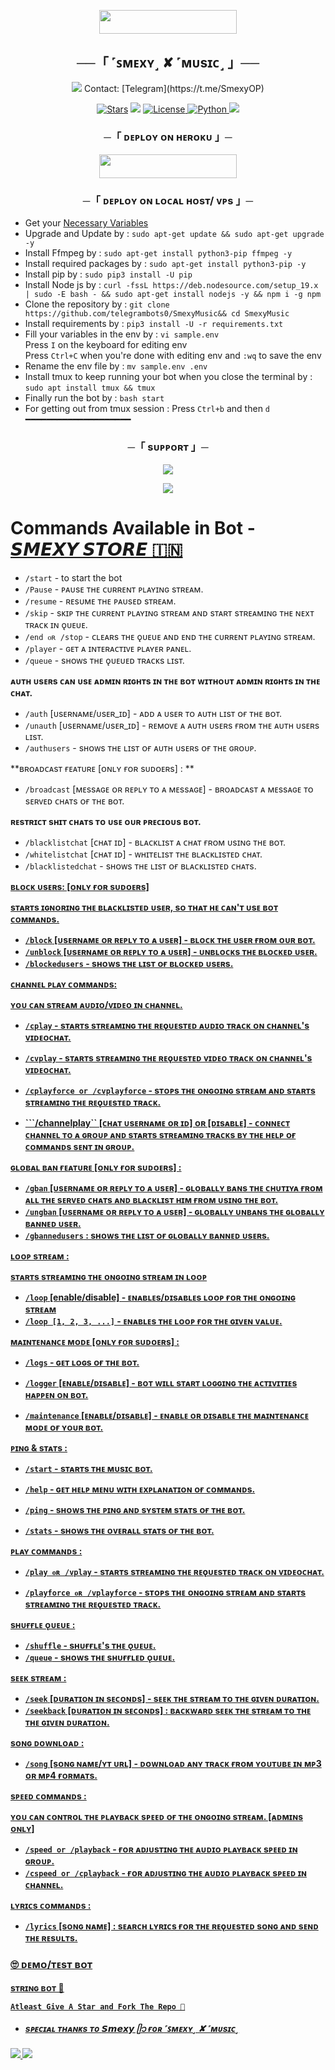   <p align="center"><a href="https://t.me/SmexyStore"> <img src="https://img.shields.io/badge/Credit%20To%20Owner-darkred?style=for-the-badge" width="220" height="38.45"/></a></p>


<h2 align="center">
    ──「 ˹ꜱᴍᴇxʏ˼ ✘ ˹ᴍᴜsɪᴄ˼ 」──
</h2>

<p align="center">
  <img src="https://graph.org/file/c9669066860d912fd5035.jpg">
  Contact: [Telegram](https://t.me/SmexyOP)
</p>

<p align="center">
<a href="https://github.com/telegrambots0/SmexyMusic/stargazers"> <img src="https://img.shields.io/github/stars/telegrambots0/SmexyMusic?color=black&logo=github&logoColor=black&style=for-the-badge" alt="Stars" /></a>
<a href="https://github.com/telegrambots0/SmexyMusic/network/members"> <img src="https://img.shields.io/github/forks/telegrambots0/SmexyMusic?color=black&logo=github&logoColor=black&style=for-the-badge" /></a>
<a href="https://github.com/telegrambots0/SmexyMusic/blob/main/LICENSE"> <img src="https://img.shields.io/badge/License-MIT-blueviolet?style=for-the-badge" alt="License" /> </a>
<a href="https://www.python.org/"> <img src="https://img.shields.io/badge/Written%20in-Python-orange?style=for-the-badge&logo=python" alt="Python" /> </a>
<a href="https://github.com/telegrambots0/SmexyMusic/commits/telegrambots0"> <img src="https://img.shields.io/github/last-commit/telegrambots0/SmexyMusic?color=blue&logo=github&logoColor=green&style=for-the-badge" /></a>
</p>


<h3 align="center">
    ─「 ᴅᴇᴩʟᴏʏ ᴏɴ ʜᴇʀᴏᴋᴜ 」─
</h3>

<p align="center"><a href="https://dashboard.heroku.com/new?template=https://github.com/telegrambots0/SmexyMusic"> <img src="https://img.shields.io/badge/Deploy%20On%20Heroku-blue?style=for-the-badge&logo=heroku" width="220" height="38.45"/></a></p>

<h3 align="center">
    ─「 ᴅᴇᴩʟᴏʏ ᴏɴ ʟᴏᴄᴀʟ ʜᴏsᴛ/ ᴠᴘs 」─
</h3>

- Get your [Necessary Variables](https://github.com/telegrambots0/SmexyMusic/blob/main/sample.env)
- Upgrade and Update by :
`sudo apt-get update && sudo apt-get upgrade -y`
- Install Ffmpeg by :
`sudo apt-get install python3-pip ffmpeg -y`
- Install required packages by :
`sudo apt-get install python3-pip -y`
- Install pip by :
`sudo pip3 install -U pip`
- Install Node js by :
`curl -fssL https://deb.nodesource.com/setup_19.x | sudo -E bash - && sudo apt-get install nodejs -y && npm i -g npm`
- Clone the repository by :
`git clone https://github.com/telegrambots0/SmexyMusic&& cd SmexyMusic`
- Install requirements by :
`pip3 install -U -r requirements.txt`
- Fill your variables in the env by :
`vi sample.env`<br>
Press `I` on the keyboard for editing env<br>
Press `Ctrl+C` when you're done with editing env and `:wq` to save the env<br>
- Rename the env file by :
`mv sample.env .env`
- Install tmux to keep running your bot when you close the terminal by :
`sudo apt install tmux && tmux`
- Finally run the bot by :
`bash start`
- For getting out from tmux session : Press `Ctrl+b` and then `d`<br>
━━━━━━━━━━━━━━━━━━━━

<h3 align="center">
    ─「 sᴜᴩᴩᴏʀᴛ 」─
</h3>

<p align="center">
<a href="https://telegram.me/SmexyStoreChat"><img src="https://img.shields.io/badge/-Support%20Group-blue.svg?style=for-the-badge&logo=Telegram"></a>
</p>

<p align="center">
<a href="https://telegram.me/SmexyStore"><img src="https://img.shields.io/badge/-Support%20Channel-blue.svg?style=for-the-badge&logo=Telegram"></a>
</p>

# Commands Available in Bot - [𝙎𝙈𝙀𝙓𝙔 𝙎𝙏𝙊𝙍𝙀 🇮🇳](https://t.me/SmexyStore)

- ```/start``` - to start the bot
- ```/Pause``` - ᴩᴀᴜsᴇ ᴛʜᴇ ᴄᴜʀʀᴇɴᴛ ᴩʟᴀʏɪɴɢ sᴛʀᴇᴀᴍ.
- ```/resume``` - ʀᴇsᴜᴍᴇ ᴛʜᴇ ᴩᴀᴜsᴇᴅ sᴛʀᴇᴀᴍ.
- ```/skip``` - sᴋɪᴩ ᴛʜᴇ ᴄᴜʀʀᴇɴᴛ ᴩʟᴀʏɪɴɢ sᴛʀᴇᴀᴍ ᴀɴᴅ sᴛᴀʀᴛ sᴛʀᴇᴀᴍɪɴɢ ᴛʜᴇ ɴᴇxᴛ ᴛʀᴀᴄᴋ ɪɴ ǫᴜᴇᴜᴇ.
- ```/end ᴏʀ /stop``` - ᴄʟᴇᴀʀs ᴛʜᴇ ǫᴜᴇᴜᴇ ᴀɴᴅ ᴇɴᴅ ᴛʜᴇ ᴄᴜʀʀᴇɴᴛ ᴩʟᴀʏɪɴɢ sᴛʀᴇᴀᴍ.
- ```/player``` - ɢᴇᴛ ᴀ ɪɴᴛᴇʀᴀᴄᴛɪᴠᴇ ᴩʟᴀʏᴇʀ ᴩᴀɴᴇʟ.
- ```/queue``` - sʜᴏᴡs ᴛʜᴇ ǫᴜᴇᴜᴇᴅ ᴛʀᴀᴄᴋs ʟɪsᴛ.

**ᴀᴜᴛʜ ᴜsᴇʀs ᴄᴀɴ ᴜsᴇ ᴀᴅᴍɪɴ ʀɪɢʜᴛs ɪɴ ᴛʜᴇ ʙᴏᴛ ᴡɪᴛʜᴏᴜᴛ ᴀᴅᴍɪɴ ʀɪɢʜᴛs ɪɴ ᴛʜᴇ ᴄʜᴀᴛ.**

- ```/auth``` [ᴜsᴇʀɴᴀᴍᴇ/ᴜsᴇʀ_ɪᴅ] - ᴀᴅᴅ ᴀ ᴜsᴇʀ ᴛᴏ ᴀᴜᴛʜ ʟɪsᴛ ᴏғ ᴛʜᴇ ʙᴏᴛ.
- ```/unauth``` [ᴜsᴇʀɴᴀᴍᴇ/ᴜsᴇʀ_ɪᴅ] - ʀᴇᴍᴏᴠᴇ ᴀ ᴀᴜᴛʜ ᴜsᴇʀs ғʀᴏᴍ ᴛʜᴇ ᴀᴜᴛʜ ᴜsᴇʀs ʟɪsᴛ.
- ```/authusers``` - sʜᴏᴡs ᴛʜᴇ ʟɪsᴛ ᴏғ ᴀᴜᴛʜ ᴜsᴇʀs ᴏғ ᴛʜᴇ ɢʀᴏᴜᴩ.

**ʙʀᴏᴀᴅᴄᴀsᴛ ғᴇᴀᴛᴜʀᴇ [ᴏɴʟʏ ғᴏʀ sᴜᴅᴏᴇʀs] :
**
- ```/broadcast``` [ᴍᴇssᴀɢᴇ ᴏʀ ʀᴇᴩʟʏ ᴛᴏ ᴀ ᴍᴇssᴀɢᴇ] - ʙʀᴏᴀᴅᴄᴀsᴛ ᴀ ᴍᴇssᴀɢᴇ ᴛᴏ sᴇʀᴠᴇᴅ ᴄʜᴀᴛs ᴏғ ᴛʜᴇ ʙᴏᴛ.

**ʀᴇsᴛʀɪᴄᴛ sʜɪᴛ ᴄʜᴀᴛs ᴛᴏ ᴜsᴇ ᴏᴜʀ ᴘʀᴇᴄɪᴏᴜs ʙᴏᴛ.**

- ```/blacklistchat``` [ᴄʜᴀᴛ ɪᴅ] - ʙʟᴀᴄᴋʟɪsᴛ ᴀ ᴄʜᴀᴛ ғʀᴏᴍ ᴜsɪɴɢ ᴛʜᴇ ʙᴏᴛ.
- ```/whitelistchat``` [ᴄʜᴀᴛ ɪᴅ] - ᴡʜɪᴛᴇʟɪsᴛ ᴛʜᴇ ʙʟᴀᴄᴋʟɪsᴛᴇᴅ ᴄʜᴀᴛ.
- ```/blacklistedchat``` - sʜᴏᴡs ᴛʜᴇ ʟɪsᴛ ᴏғ ʙʟᴀᴄᴋʟɪsᴛᴇᴅ ᴄʜᴀᴛs.

<u><b>ʙʟᴏᴄᴋ ᴜsᴇʀs: [ᴏɴʟʏ ғᴏʀ sᴜᴅᴏᴇʀs]

**sᴛᴀʀᴛs ɪɢɴᴏʀɪɴɢ ᴛʜᴇ ʙʟᴀᴄᴋʟɪsᴛᴇᴅ ᴜsᴇʀ, sᴏ ᴛʜᴀᴛ ʜᴇ ᴄᴀɴ'ᴛ ᴜsᴇ ʙᴏᴛ ᴄᴏᴍᴍᴀɴᴅs.**

- ```/block``` [ᴜsᴇʀɴᴀᴍᴇ ᴏʀ ʀᴇᴩʟʏ ᴛᴏ ᴀ ᴜsᴇʀ] - ʙʟᴏᴄᴋ ᴛʜᴇ ᴜsᴇʀ ғʀᴏᴍ ᴏᴜʀ ʙᴏᴛ.
- ```/unblock``` [ᴜsᴇʀɴᴀᴍᴇ ᴏʀ ʀᴇᴩʟʏ ᴛᴏ ᴀ ᴜsᴇʀ] - ᴜɴʙʟᴏᴄᴋs ᴛʜᴇ ʙʟᴏᴄᴋᴇᴅ ᴜsᴇʀ.
- ```/blockedusers``` - sʜᴏᴡs ᴛʜᴇ ʟɪsᴛ ᴏғ ʙʟᴏᴄᴋᴇᴅ ᴜsᴇʀs.

**ᴄʜᴀɴɴᴇʟ ᴩʟᴀʏ ᴄᴏᴍᴍᴀɴᴅs:**

ʏᴏᴜ ᴄᴀɴ sᴛʀᴇᴀᴍ ᴀᴜᴅɪᴏ/ᴠɪᴅᴇᴏ ɪɴ ᴄʜᴀɴɴᴇʟ.

- ```/cplay``` - sᴛᴀʀᴛs sᴛʀᴇᴀᴍɪɴɢ ᴛʜᴇ ʀᴇǫᴜᴇsᴛᴇᴅ ᴀᴜᴅɪᴏ ᴛʀᴀᴄᴋ ᴏɴ ᴄʜᴀɴɴᴇʟ's ᴠɪᴅᴇᴏᴄʜᴀᴛ.
- ```/cvplay``` - sᴛᴀʀᴛs sᴛʀᴇᴀᴍɪɴɢ ᴛʜᴇ ʀᴇǫᴜᴇsᴛᴇᴅ ᴠɪᴅᴇᴏ ᴛʀᴀᴄᴋ ᴏɴ ᴄʜᴀɴɴᴇʟ's ᴠɪᴅᴇᴏᴄʜᴀᴛ.
- ```/cplayforce or /cvplayforce``` - sᴛᴏᴩs ᴛʜᴇ ᴏɴɢᴏɪɴɢ sᴛʀᴇᴀᴍ ᴀɴᴅ sᴛᴀʀᴛs sᴛʀᴇᴀᴍɪɴɢ ᴛʜᴇ ʀᴇǫᴜᴇsᴛᴇᴅ ᴛʀᴀᴄᴋ.

- ```/channelplay`` [ᴄʜᴀᴛ ᴜsᴇʀɴᴀᴍᴇ ᴏʀ ɪᴅ] ᴏʀ [ᴅɪsᴀʙʟᴇ] - ᴄᴏɴɴᴇᴄᴛ ᴄʜᴀɴɴᴇʟ ᴛᴏ ᴀ ɢʀᴏᴜᴩ ᴀɴᴅ sᴛᴀʀᴛs sᴛʀᴇᴀᴍɪɴɢ ᴛʀᴀᴄᴋs ʙʏ ᴛʜᴇ ʜᴇʟᴩ ᴏғ ᴄᴏᴍᴍᴀɴᴅs sᴇɴᴛ ɪɴ ɢʀᴏᴜᴩ.

**ɢʟᴏʙᴀʟ ʙᴀɴ ғᴇᴀᴛᴜʀᴇ [ᴏɴʟʏ ғᴏʀ sᴜᴅᴏᴇʀs] :**

- ```/gban``` [ᴜsᴇʀɴᴀᴍᴇ ᴏʀ ʀᴇᴩʟʏ ᴛᴏ ᴀ ᴜsᴇʀ] - ɢʟᴏʙᴀʟʟʏ ʙᴀɴs ᴛʜᴇ ᴄʜᴜᴛɪʏᴀ ғʀᴏᴍ ᴀʟʟ ᴛʜᴇ sᴇʀᴠᴇᴅ ᴄʜᴀᴛs ᴀɴᴅ ʙʟᴀᴄᴋʟɪsᴛ ʜɪᴍ ғʀᴏᴍ ᴜsɪɴɢ ᴛʜᴇ ʙᴏᴛ.
- ```/ungban``` [ᴜsᴇʀɴᴀᴍᴇ ᴏʀ ʀᴇᴩʟʏ ᴛᴏ ᴀ ᴜsᴇʀ] - ɢʟᴏʙᴀʟʟʏ ᴜɴʙᴀɴs ᴛʜᴇ ɢʟᴏʙᴀʟʟʏ ʙᴀɴɴᴇᴅ ᴜsᴇʀ.
- ```/gbannedusers``` : sʜᴏᴡs ᴛʜᴇ ʟɪsᴛ ᴏғ ɢʟᴏʙᴀʟʟʏ ʙᴀɴɴᴇᴅ ᴜsᴇʀs.

**ʟᴏᴏᴘ sᴛʀᴇᴀᴍ :**

sᴛᴀʀᴛs sᴛʀᴇᴀᴍɪɴɢ ᴛʜᴇ ᴏɴɢᴏɪɴɢ sᴛʀᴇᴀᴍ ɪɴ ʟᴏᴏᴘ

- ```/loop``` [enable/disable] - ᴇɴᴀʙʟᴇs/ᴅɪsᴀʙʟᴇs ʟᴏᴏᴘ ғᴏʀ ᴛʜᴇ ᴏɴɢᴏɪɴɢ sᴛʀᴇᴀᴍ
- ```/loop [1, 2, 3, ...]``` - ᴇɴᴀʙʟᴇs ᴛʜᴇ ʟᴏᴏᴘ ғᴏʀ ᴛʜᴇ ɢɪᴠᴇɴ ᴠᴀʟᴜᴇ.

**ᴍᴀɪɴᴛᴇɴᴀɴᴄᴇ ᴍᴏᴅᴇ [ᴏɴʟʏ ғᴏʀ sᴜᴅᴏᴇʀs] :**

- ```/logs``` - ɢᴇᴛ ʟᴏɢs ᴏғ ᴛʜᴇ ʙᴏᴛ.

- ```/logger``` [ᴇɴᴀʙʟᴇ/ᴅɪsᴀʙʟᴇ] - ʙᴏᴛ ᴡɪʟʟ sᴛᴀʀᴛ ʟᴏɢɢɪɴɢ ᴛʜᴇ ᴀᴄᴛɪᴠɪᴛɪᴇs ʜᴀᴩᴩᴇɴ ᴏɴ ʙᴏᴛ.

- ```/maintenance``` [ᴇɴᴀʙʟᴇ/ᴅɪsᴀʙʟᴇ] - ᴇɴᴀʙʟᴇ ᴏʀ ᴅɪsᴀʙʟᴇ ᴛʜᴇ ᴍᴀɪɴᴛᴇɴᴀɴᴄᴇ ᴍᴏᴅᴇ ᴏғ ʏᴏᴜʀ ʙᴏᴛ.

**ᴘɪɴɢ & sᴛᴀᴛs :**

- ```/start``` - sᴛᴀʀᴛs ᴛʜᴇ ᴍᴜsɪᴄ ʙᴏᴛ.
- ```/help``` - ɢᴇᴛ ʜᴇʟᴩ ᴍᴇɴᴜ ᴡɪᴛʜ ᴇxᴩʟᴀɴᴀᴛɪᴏɴ ᴏғ ᴄᴏᴍᴍᴀɴᴅs.

- ```/ping``` - sʜᴏᴡs ᴛʜᴇ ᴩɪɴɢ ᴀɴᴅ sʏsᴛᴇᴍ sᴛᴀᴛs ᴏғ ᴛʜᴇ ʙᴏᴛ.

- ```/stats``` - sʜᴏᴡs ᴛʜᴇ ᴏᴠᴇʀᴀʟʟ sᴛᴀᴛs ᴏғ ᴛʜᴇ ʙᴏᴛ.

**ᴩʟᴀʏ ᴄᴏᴍᴍᴀɴᴅs :**

- ```/play ᴏʀ /vplay``` - sᴛᴀʀᴛs sᴛʀᴇᴀᴍɪɴɢ ᴛʜᴇ ʀᴇǫᴜᴇsᴛᴇᴅ ᴛʀᴀᴄᴋ ᴏɴ ᴠɪᴅᴇᴏᴄʜᴀᴛ.

- ```/playforce ᴏʀ /vplayforce``` - sᴛᴏᴩs ᴛʜᴇ ᴏɴɢᴏɪɴɢ sᴛʀᴇᴀᴍ ᴀɴᴅ sᴛᴀʀᴛs sᴛʀᴇᴀᴍɪɴɢ ᴛʜᴇ ʀᴇǫᴜᴇsᴛᴇᴅ ᴛʀᴀᴄᴋ.


**sʜᴜғғʟᴇ ᴏ̨ᴜᴇᴜᴇ :**

- ```/shuffle``` - sʜᴜғғʟᴇ's ᴛʜᴇ ᴏ̨ᴜᴇᴜᴇ.
- ```/queue``` - sʜᴏᴡs ᴛʜᴇ sʜᴜғғʟᴇᴅ ᴏ̨ᴜᴇᴜᴇ.

**sᴇᴇᴋ sᴛʀᴇᴀᴍ :**

- ```/seek``` [ᴅᴜʀᴀᴛɪᴏɴ ɪɴ sᴇᴄᴏɴᴅs] - sᴇᴇᴋ ᴛʜᴇ sᴛʀᴇᴀᴍ ᴛᴏ ᴛʜᴇ ɢɪᴠᴇɴ ᴅᴜʀᴀᴛɪᴏɴ.
- ```/seekback``` [ᴅᴜʀᴀᴛɪᴏɴ ɪɴ sᴇᴄᴏɴᴅs] : ʙᴀᴄᴋᴡᴀʀᴅ sᴇᴇᴋ ᴛʜᴇ sᴛʀᴇᴀᴍ ᴛᴏ ᴛʜᴇ ᴛʜᴇ ɢɪᴠᴇɴ ᴅᴜʀᴀᴛɪᴏɴ.


sᴏɴɢ ᴅᴏᴡɴʟᴏᴀᴅ :

- ```/song``` [sᴏɴɢ ɴᴀᴍᴇ/ʏᴛ ᴜʀʟ] - ᴅᴏᴡɴʟᴏᴀᴅ ᴀɴʏ ᴛʀᴀᴄᴋ ғʀᴏᴍ ʏᴏᴜᴛᴜʙᴇ ɪɴ ᴍᴘ3 ᴏʀ ᴍᴘ4 ғᴏʀᴍᴀᴛs.

**sᴘᴇᴇᴅ ᴄᴏᴍᴍᴀɴᴅs :**

ʏᴏᴜ ᴄᴀɴ ᴄᴏɴᴛʀᴏʟ ᴛʜᴇ ᴘʟᴀʏʙᴀᴄᴋ sᴘᴇᴇᴅ ᴏғ ᴛʜᴇ ᴏɴɢᴏɪɴɢ sᴛʀᴇᴀᴍ. [ᴀᴅᴍɪɴs ᴏɴʟʏ]

- ```/speed or /playback``` - ғᴏʀ ᴀᴅᴊᴜsᴛɪɴɢ ᴛʜᴇ ᴀᴜᴅɪᴏ ᴘʟᴀʏʙᴀᴄᴋ sᴘᴇᴇᴅ ɪɴ ɢʀᴏᴜᴘ.
- ```/cspeed or /cplayback``` - ғᴏʀ ᴀᴅᴊᴜsᴛɪɴɢ ᴛʜᴇ ᴀᴜᴅɪᴏ ᴘʟᴀʏʙᴀᴄᴋ sᴘᴇᴇᴅ ɪɴ ᴄʜᴀɴɴᴇʟ.


**ʟʏʀɪᴄs ᴄᴏᴍᴍᴀɴᴅs :**

- ```/lyrics``` [sᴏɴɢ ɴᴀᴍᴇ] : sᴇᴀʀᴄʜ ʟʏʀɪᴄs ғᴏʀ ᴛʜᴇ ʀᴇǫᴜᴇsᴛᴇᴅ sᴏɴɢ ᴀɴᴅ sᴇɴᴅ ᴛʜᴇ ʀᴇsᴜʟᴛs.


### 🙄 ᴅᴇᴍᴏ/ᴛᴇsᴛ ʙᴏᴛ
  
  [sᴛʀɪɴɢ ʙᴏᴛ 🍑](https://telegram.me/SmexyMusicBot)

```
Atleast Give A Star and Fork The Repo 🖤
```


- <b> _sᴩᴇᴄɪᴀʟ ᴛʜᴀɴᴋs ᴛᴏ [𝙎𝙢𝙚𝙭𝙮 ᥫ᭡](https://t.me/SmexyOP) ғᴏʀ [˹ꜱᴍᴇxʏ˼ ✘ ˹ᴍᴜsɪᴄ˼ ](https://github.com/telegrambots0/SmexyMusic)_ </b>


<img src="https://user-images.githubusercontent.com/73097560/115834477-dbab4500-a447-11eb-908a-139a6edaec5c.gif">
<img src="https://user-images.githubusercontent.com/73097560/115834477-dbab4500-a447-11eb-908a-139a6edaec5c.gif">
